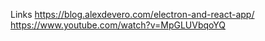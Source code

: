 Links
https://blog.alexdevero.com/electron-and-react-app/
https://www.youtube.com/watch?v=MpGLUVbqoYQ